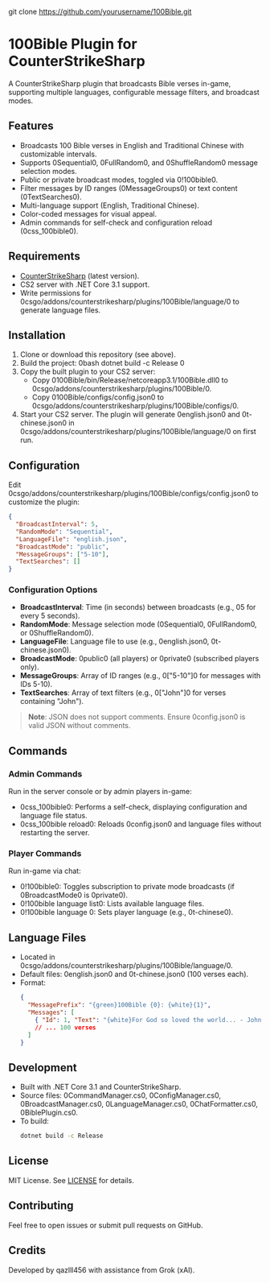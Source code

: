 git clone https://github.com/yourusername/100Bible.git

# 100Bible Plugin for CounterStrikeSharp

A CounterStrikeSharp plugin that broadcasts Bible verses in-game, supporting multiple languages, configurable message filters, and broadcast modes.

## Features

- Broadcasts 100 Bible verses in English and Traditional Chinese with customizable intervals.
- Supports 0Sequential0, 0FullRandom0, and 0ShuffleRandom0 message selection modes.
- Public or private broadcast modes, toggled via 0!100bible0.
- Filter messages by ID ranges (0MessageGroups0) or text content (0TextSearches0).
- Multi-language support (English, Traditional Chinese).
- Color-coded messages for visual appeal.
- Admin commands for self-check and configuration reload (0css_100bible0).

## Requirements

- [CounterStrikeSharp](https://github.com/roflmuffin/CounterStrikeSharp) (latest version).
- CS2 server with .NET Core 3.1 support.
- Write permissions for 0csgo/addons/counterstrikesharp/plugins/100Bible/language/0 to generate language files.

## Installation

1. Clone or download this repository (see above).
2. Build the project:
   0bash
   dotnet build -c Release
   0
3. Copy the built plugin to your CS2 server:
   - Copy 0100Bible/bin/Release/netcoreapp3.1/100Bible.dll0 to 0csgo/addons/counterstrikesharp/plugins/100Bible/0.
   - Copy 0100Bible/configs/config.json0 to 0csgo/addons/counterstrikesharp/plugins/100Bible/configs/0.
4. Start your CS2 server. The plugin will generate 0english.json0 and 0t-chinese.json0 in 0csgo/addons/counterstrikesharp/plugins/100Bible/language/0 on first run.

## Configuration

Edit 0csgo/addons/counterstrikesharp/plugins/100Bible/configs/config.json0 to customize the plugin:

```json
{
  "BroadcastInterval": 5,
  "RandomMode": "Sequential",
  "LanguageFile": "english.json",
  "BroadcastMode": "public",
  "MessageGroups": ["5-10"],
  "TextSearches": []
}
```

### Configuration Options

- **BroadcastInterval**: Time (in seconds) between broadcasts (e.g., 05 for every 5 seconds).
- **RandomMode**: Message selection mode (0Sequential0, 0FullRandom0, or 0ShuffleRandom0).
- **LanguageFile**: Language file to use (e.g., 0english.json0, 0t-chinese.json0).
- **BroadcastMode**: 0public0 (all players) or 0private0 (subscribed players only).
- **MessageGroups**: Array of ID ranges (e.g., 0["5-10"]0 for messages with IDs 5-10).
- **TextSearches**: Array of text filters (e.g., 0["John"]0 for verses containing "John").

> **Note**: JSON does not support comments. Ensure 0config.json0 is valid JSON without comments.

## Commands

### Admin Commands
Run in the server console or by admin players in-game:

- 0css_100bible0: Performs a self-check, displaying configuration and language file status.
- 0css_100bible reload0: Reloads 0config.json0 and language files without restarting the server.

### Player Commands
Run in-game via chat:

- 0!100bible0: Toggles subscription to private mode broadcasts (if 0BroadcastMode0 is 0private0).
- 0!100bible language list0: Lists available language files.
- 0!100bible language <name>0: Sets player language (e.g., 0t-chinese0).

## Language Files

- Located in 0csgo/addons/counterstrikesharp/plugins/100Bible/language/0.
- Default files: 0english.json0 and 0t-chinese.json0 (100 verses each).
- Format:
  ```json
  {
    "MessagePrefix": "{green}100Bible {0}: {white}{1}",
    "Messages": [
      { "Id": 1, "Text": "{white}For God so loved the world... - John 3:16 - KJV" },
      // ... 100 verses
    ]
  }
  ```

## Development

- Built with .NET Core 3.1 and CounterStrikeSharp.
- Source files: 0CommandManager.cs0, 0ConfigManager.cs0, 0BroadcastManager.cs0, 0LanguageManager.cs0, 0ChatFormatter.cs0, 0BiblePlugin.cs0.
- To build:
  ```bash
  dotnet build -c Release
  ```

## License

MIT License. See [LICENSE](LICENSE) for details.

## Contributing

Feel free to open issues or submit pull requests on GitHub.

## Credits

Developed by qazlll456 with assistance from Grok (xAI).